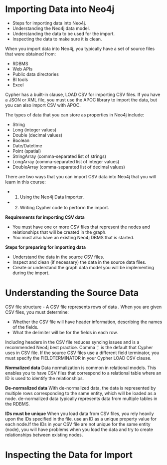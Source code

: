 # Importing Data into Neo4j
  - Steps for importing data into Neo4j.
  - Understanding the Neo4j data model.
  - Understanding the data to be used for the import.
  - Inspecting the data to make sure it is clean.

When you import data into Neo4j, you typically have a set of source files that were obtained from:
  - RDBMS
  - Web APIs
  - Public data directories
  - BI tools
  - Excel

Cypher has a built-in clause, LOAD CSV for importing CSV files.  If you have a JSON or XML file, you must use the APOC library 
to import the data, but you can also import CSV with APOC.

The types of data that you can store as properties in Neo4j include:
  - String
  - Long (integer values)
  - Double (decimal values)
  - Boolean
  - Date/Datetime
  - Point (spatial)
  - StringArray (comma-separated list of strings)
  - LongArray (comma-separated list of integer values)
  - DoubleArray (comma-separated list of decimal values)

There are two ways that you can import CSV data into Neo4j that you will learn in this course:
  - 1. Using the Neo4j Data Importer.
  - 2. Writing Cypher code to perform the import.

**Requirements for importing CSV data**
  - You must have one or more CSV files that represent the nodes and relationships that will be created in the graph.
  - You must also have an existing Neo4j DBMS that is started.

**Steps for preparing for importing data**
  - Understand the data in the source CSV files.
  - Inspect and clean (if necessary) the data in the source data files.
  - Create or understand the graph data model you will be implementing during the import.

# Understanding the Source Data

CSV file structure - A CSV file represents rows of data . When you are given CSV files, you must determine:
  - Whether the CSV file will have header information, describing the names of the fields.
  - What the delimiter will be for the fields in each row.

Including headers in the CSV file reduces syncing issues and is a recommended Neo4j best practice. Comma ',' is the default that Cypher uses in CSV file. 
If the source CSV files use a different field terminator, you must specify the FIELDTERMINATOR in your Cypher LOAD CSV clause.

**Normalized data** 
Data normalization is common in relational models. This enables you to have CSV files that correspond to a relational table where an 
ID is used to identify the relationships.

**De-normalized data**
With de-normalized data, the data is represented by multiple rows corresponding to the same entity, which will be loaded as a node. 
de-normalized data typically represents data from multiple tables in the RDBMS. 

**IDs must be unique**
When you load data from CSV files, you rely heavily upon the IDs specified in the file. 
use an ID as a unique property value for each node.If the IDs in your CSV file are not unique for the same entity (node), 
you will have problems when you load the data and try to create relationships between existing nodes.


# Inspecting the Data for Import


